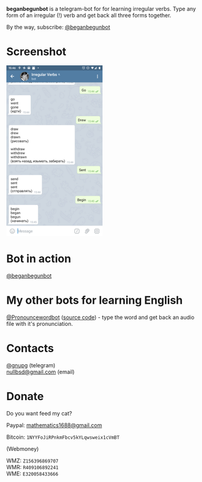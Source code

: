 **beganbegunbot** is a telegram-bot for for learning irregular verbs. 
Type any form of an irregular (!) verb and get back all three forms together.

By the way, subscribe: [@beganbegunbot](https://t.me/beganbegunbot)

# Screenshot 

<img src="/screenshot.png" width="50%" />

# Bot in action 

[@beganbegunbot](https://t.me/beganbegunbot)

# My other bots for learning English 

[@Pronouncewordbot](https://t.me/Pronouncewordbot) ([source code](https://github.com/soko1/pronouncewordbot/)) - type the word and get back an audio file with it's pronunciation.

# Contacts

[@gnupg](https://t.me/gnupg) (telegram)<br>
nullbsd@gmail.com (email)

# Donate

Do you want feed my cat?

Paypal: mathematics1688@gmail.com

Bitcoin: `1NYYFoJiRPnkmFbcv5kYLqwsweix1cVmBT`

(Webmoney)

WMZ: `Z156396869707`<br>
WMR: `R409106892241`<br>
WME: `E320058433666`

